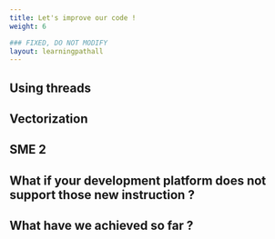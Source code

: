 ```yaml
---
title: Let's improve our code !
weight: 6

### FIXED, DO NOT MODIFY
layout: learningpathall
---
```


## Using threads

## Vectorization

## SME 2

## What if your development platform does not support those new instruction ?

## What have we achieved so far ?
